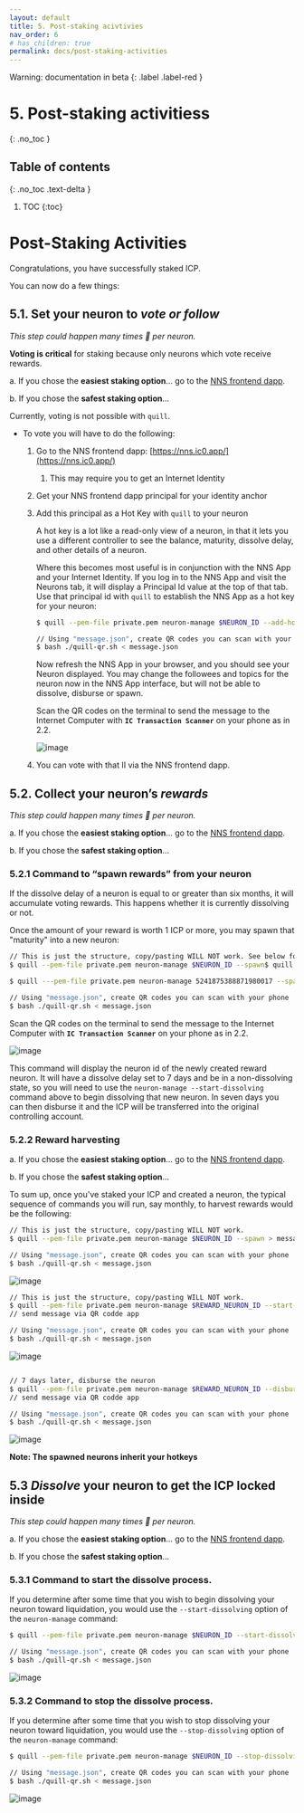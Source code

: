 ```yaml
---
layout: default
title: 5. Post-staking acivtivies
nav_order: 6
# has_children: true
permalink: docs/post-staking-activities
---
```

Warning: documentation in beta
{: .label .label-red }

# 5. Post-staking activitiess
{: .no_toc }

## Table of contents
{: .no_toc .text-delta }

1. TOC
{:toc}

# Post-Staking Activities

Congratulations, you have successfully staked ICP.

You can now do a few things:

## 5.1. Set your neuron to ***vote or follow***

*This step could happen many times 🔁 per neuron.*

**Voting is critical** for staking because only neurons which vote receive rewards.

a. If you chose the **easiest staking option**... go to the [NNS frontend dapp](https://nns.ic0.app/).

b. If you chose the **safest staking option**...

Currently, voting is not possible with `quill`. 

- To vote you will have to do the following:
    1. Go to the NNS frontend dapp: [https://nns.ic0.app/](https://nns.ic0.app/)
        1. This may require you to get an Internet Identity
    2. Get your NNS frontend dapp principal for your identity anchor
    3. Add this principal as a Hot Key with `quill` to your neuron

        A hot key is a lot like a read-only view of a neuron, in that it lets you use a different controller to see the balance, maturity, dissolve delay, and other details of a neuron.

        Where this becomes most useful is in conjunction with the NNS App and your Internet Identity. If you log in to the NNS App and visit the Neurons tab, it will display a Principal Id value at the top of that tab. Use that principal id with `quill` to establish the NNS App as a hot key for your neuron:

        ```bash
        $ quill --pem-file private.pem neuron-manage $NEURON_ID --add-hot-key $PRINCIPAL

        // Using "message.json", create QR codes you can scan with your phone
        $ bash ./quill-qr.sh < message.json
        ```

        Now refresh the NNS App in your browser, and you should see your Neuron displayed. You may change the followees and topics for the neuron now in the NNS App interface, but will not be able to dissolve, disburse or spawn.

        Scan the QR codes on the terminal to send the message to the Internet Computer with **`IC Transaction Scanner`** on your phone as in 2.2.

        ![image](../assets/images/qr-code-scan-2.png)

    4. You can vote with that II via the NNS frontend dapp.

## 5.2. Collect your neuron’s ***rewards***

*This step could happen many times 🔁 per neuron.*

a. If you chose the **easiest staking option**... go to the [NNS frontend dapp](https://nns.ic0.app/).

b. If you chose the **safest staking option**...

### 5.2.1 Command to “spawn rewards” from your neuron

If the dissolve delay of a neuron is equal to or greater than six months, it will accumulate voting rewards. This happens whether it is currently dissolving or not.

Once the amount of your reward is worth 1 ICP or more, you may spawn that "maturity" into a new neuron:

```bash
// This is just the structure, copy/pasting WILL NOT work. See below for working command
$ quill --pem-file private.pem neuron-manage $NEURON_ID --spawn$ quill ---pem-file private.pem neuron-manage 5241875388871980017 --spawn > message.json
```

```bash
$ quill ---pem-file private.pem neuron-manage 5241875388871980017 --spawn > message.json

// Using "message.json", create QR codes you can scan with your phone
$ bash ./quill-qr.sh < message.json
```

Scan the QR codes on the terminal to send the message to the Internet Computer with **`IC Transaction Scanner`** on your phone as in 2.2.

![image](../assets/images/qr-code-scan-2.png)

This command will display the neuron id of the newly created reward neuron. It will have a dissolve delay set to 7 days and be in a non-dissolving state, so you will need to use the `neuron-manage --start-dissolving` command above to begin dissolving that new neuron. In seven days you can then disburse it and the ICP will be transferred into the original controlling account.

### 5.2.2 Reward harvesting

a. If you chose the **easiest staking option**... go to the [NNS frontend dapp](https://nns.ic0.app/).

b. If you chose the **safest staking option**...

To sum up, once you've staked your ICP and created a neuron, the typical sequence of commands you will run, say monthly, to harvest rewards would be the following:

```bash
// This is just the structure, copy/pasting WILL NOT work.
$ quill --pem-file private.pem neuron-manage $NEURON_ID --spawn > message.json

// Using "message.json", create QR codes you can scan with your phone
$ bash ./quill-qr.sh < message.json
```

![image](../assets/images/qr-code-scan-2.png)


```bash
// This is just the structure, copy/pasting WILL NOT work.
$ quill --pem-file private.pem neuron-manage $REWARD_NEURON_ID --start-dissolving
// send message via QR codde app

// Using "message.json", create QR codes you can scan with your phone
$ bash ./quill-qr.sh < message.json

```

![image](../assets/images/qr-code-scan-2.png)


```bash

// 7 days later, disburse the neuron
$ quill --pem-file private.pem neuron-manage $REWARD_NEURON_ID --disburse
// send message via QR codde app

// Using "message.json", create QR codes you can scan with your phone
$ bash ./quill-qr.sh < message.json

```

![image](../assets/images/qr-code-scan-2.png)

**Note: The spawned neurons inherit your hotkeys**

## 5.3 ***Dissolve*** your neuron to get the ICP locked inside

*This step could happen many times 🔁 per neuron.*

a. If you chose the **easiest staking option**... go to the [NNS frontend dapp](https://nns.ic0.app/).

b. If you chose the **safest staking option**...

### 5.3.1 Command to start the dissolve process.

If you determine after some time that you wish to begin dissolving your neuron toward liquidation, you would use the `--start-dissolving` option of the `neuron-manage` command:

```bash
$ quill --pem-file private.pem neuron-manage $NEURON_ID --start-dissolving

// Using "message.json", create QR codes you can scan with your phone
$ bash ./quill-qr.sh < message.json 
```

![image](../assets/images/qr-code-scan-2.png)


### 5.3.2 Command to stop the dissolve process.

If you determine after some time that you wish to stop dissolving your neuron toward liquidation, you would use the `--stop-dissolving` option of the `neuron-manage` command:

```bash
$ quill --pem-file private.pem neuron-manage $NEURON_ID --stop-dissolving

// Using "message.json", create QR codes you can scan with your phone
$ bash ./quill-qr.sh < message.json 
```

![image](../assets/images/qr-code-scan-2.png)
